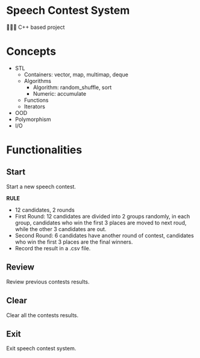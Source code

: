 # Speech Contest System

💁🏼‍♀️ C++ based project

# Concepts
- STL
    - Containers: vector, map, multimap, deque
    - Algorithms
        - Algorithm: random_shuffle, sort
        - Numeric: accumulate
    - Functions
    - Iterators
- OOD
- Polymorphism
- I/O

# Functionalities

## Start
Start a new speech contest.

**RULE**
- 12 candidates, 2 rounds
- First Round: 12 candidates are divided into 2 groups randomly, in each group, candidates who win the first 3 places are moved to next roud, while the other 3 candidates are out.
- Second Round: 6 candidates have another round of contest, candidates who win the first 3 places are the final winners.
- Record the result in a .csv file.

## Review
Review previous contests results.

## Clear
Clear all the contests results.

## Exit
Exit speech contest system.